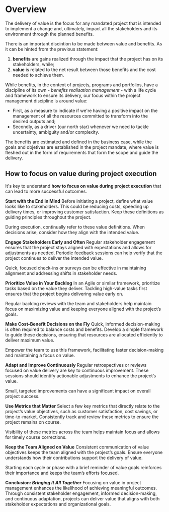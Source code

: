 # Overview

The delivery of value is the focus for any mandated project that is intended to implement a change and, ultimately, impact all the stakeholders and its environment through the planned benefits. 

There is an important discintion to be made between value and benefits. As it can be hinted from the previous statement:

1) **benefits** are gains realized through the impact that the project has on its stakeholders, while;
2) **value** is related to the net result between those benefits and the cost needed to achieve them.

While benefits, in the context of projects, programs and portfolios, have a discipline of its own - *benefits realisation management* - with a life cycle and framework to ensure its delivery, our focus within the project management discipline is around value:

- First, as a measure to indicate if we're having a positive impact on the management of all the resources committed to transform into the desired outputs and;
- Secondly, as a driver (our north star) whenever we need to tackle uncertainty, ambiguity and/or complexity.

The benefits are estimated and defined in the business case, while the goals and objetives are established in the project mandate, where value is fleshed out in the form of requirements that form the scope and guide the delivery.


## How to focus on value during project execution
It's key to understand **how to focus on value during project execution** that can lead to more successful outcomes.

**Start with the End in Mind**
Before initiating a project, define what value looks like to stakeholders. This could be reducing costs, speeding up delivery times, or improving customer satisfaction. Keep these definitions as guiding principles throughout the project.

During execution, continually refer to these value definitions. When decisions arise, consider how they align with the intended value.

**Engage Stakeholders Early and Often**
Regular stakeholder engagement ensures that the project stays aligned with expectations and allows for adjustments as needed. Periodic feedback sessions can help verify that the project continues to deliver the intended value.

Quick, focused check-ins or surveys can be effective in maintaining alignment and addressing shifts in stakeholder needs.

**Prioritize Value in Your Backlog**
In an Agile or similar framework, prioritize tasks based on the value they deliver. Tackling high-value tasks first ensures that the project begins delivering value early on.

Regular backlog reviews with the team and stakeholders help maintain focus on maximizing value and keeping everyone aligned with the project’s goals.

**Make Cost-Benefit Decisions on the Fly**
Quick, informed decision-making is often required to balance costs and benefits. Develop a simple framework to guide these decisions, ensuring that resources are allocated efficiently to deliver maximum value.

Empower the team to use this framework, facilitating faster decision-making and maintaining a focus on value.

**Adapt and Improve Continuously**
Regular retrospectives or reviews focused on value delivery are key to continuous improvement. These sessions should identify actionable adjustments to enhance the project’s value.

Small, targeted improvements can have a significant impact on overall project success.

**Use Metrics that Matter**
Select a few key metrics that directly relate to the project’s value objectives, such as customer satisfaction, cost savings, or time-to-market. Consistently track and review these metrics to ensure the project remains on course.

Visibility of these metrics across the team helps maintain focus and allows for timely course corrections.

**Keep the Team Aligned on Value**
Consistent communication of value objectives keeps the team aligned with the project’s goals. Ensure everyone understands how their contributions support the delivery of value.

Starting each cycle or phase with a brief reminder of value goals reinforces their importance and keeps the team’s efforts focused.


**Conclusion: *Bringing It All Together***
Focusing on value in project management enhances the likelihood of achieving meaningful outcomes. Through consistent stakeholder engagement, informed decision-making, and continuous adaptation, projects can deliver value that aligns with both stakeholder expectations and organizational goals.